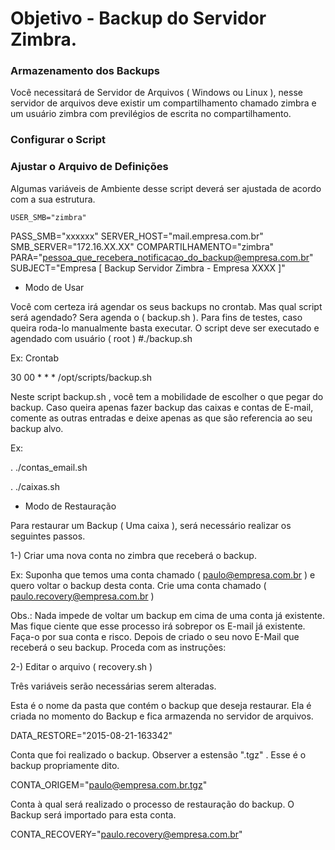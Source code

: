 # Objetivo - Backup do Servidor Zimbra.

<h3>Armazenamento dos Backups</h3> 

Você necessitará de Servidor de Arquivos ( Windows ou Linux ), nesse servidor de arquivos deve existir um compartilhamento chamado zimbra e um usuário zimbra com previlégios de escrita no compartilhamento.

<h3>Configurar o Script</h3> 

<h3> Ajustar o Arquivo de Definições</h3>

Algumas variáveis de Ambiente desse script deverá ser ajustada de acordo com a sua estrutura.

<code>USER_SMB="zimbra"</code>

PASS_SMB="xxxxxx"
SERVER_HOST="mail.empresa.com.br"
SMB_SERVER="172.16.XX.XX"
COMPARTILHAMENTO="zimbra"
PARA="pessoa_que_recebera_notificacao_do_backup@empresa.com.br"
SUBJECT="Empresa [ Backup Servidor Zimbra - Empresa XXXX ]"
</code>

* Modo de Usar

Você com certeza irá agendar os seus backups no crontab. Mas qual script será agendado? Sera agenda o ( backup.sh ). Para fins de testes, caso queira roda-lo manualmente basta executar. O script deve ser executado e agendado com usuário ( root )
#./backup.sh

Ex: Crontab

30 00 *	* * /opt/scripts/backup.sh

Neste script backup.sh , você tem a mobilidade de escolher o que pegar do backup. Caso queira apenas fazer backup das caixas e contas de E-mail, comente as outras entradas e deixe apenas as que são referencia ao seu backup alvo.

Ex:

. ./contas_email.sh

. ./caixas.sh

* Modo de Restauração

Para restaurar um Backup ( Uma caixa ), será necessário realizar os seguintes passos.

1-) Criar uma nova conta no zimbra que receberá o backup.

Ex: 
Suponha que temos uma conta chamado ( paulo@empresa.com.br ) e quero voltar o backup desta conta. Crie uma conta chamado ( paulo.recovery@empresa.com.br )

Obs.: Nada impede de voltar um backup em cima de uma conta já existente. Mas fique ciente que esse processo irá sobrepor os E-mail já existente. Faça-o por sua conta e risco. Depois de criado o seu novo E-Mail que receberá o seu backup. Proceda com as instruções:

2-) Editar o arquivo ( recovery.sh )

Três variáveis serão necessárias serem alteradas.

Esta é o nome da pasta que contém o backup que deseja restaurar. Ela é criada no momento do Backup e fica armazenda no servidor de arquivos.

DATA_RESTORE="2015-08-21-163342"

Conta que foi realizado o backup. Observer a estensão ".tgz" . Esse é o backup propriamente dito.

CONTA_ORIGEM="paulo@empresa.com.br.tgz"

Conta à qual será realizado o processo de restauração do backup. O Backup será importado para esta conta.

CONTA_RECOVERY="paulo.recovery@empresa.com.br"


